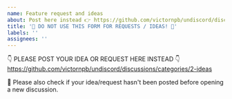 ```yaml
---
name: Feature request and ideas
about: Post here instead 👉 https://github.com/victornpb/undiscord/discussions/categories/2-ideas
title: '🛑 DO NOT USE THIS FORM FOR REQUESTS / IDEAS! 🛑'
labels: ''
assignees: ''
---
```


👇 PLEASE POST YOUR IDEA OR REQUEST HERE INSTEAD 👇
https://github.com/victornpb/undiscord/discussions/categories/2-ideas

🙏 Please also check if your idea/request hasn't been posted before opening a new discussion.

